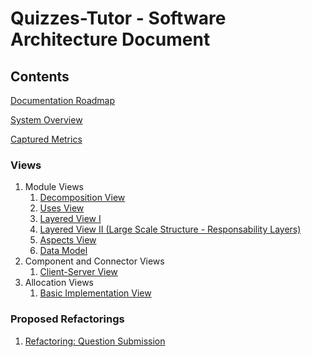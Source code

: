 # Quizzes-Tutor - Software Architecture Document

## Contents
[Documentation Roadmap](documentation_roadmap.md)

[System Overview](system_overview.md)

[Captured Metrics](./metrics)

### Views
1. Module Views
    1. [Decomposition View](module_view_decomposition.md)
    2. [Uses View](module_view_uses.md)
    3. [Layered View I](module_view_layered.md)
    4. [Layered View II (Large Scale Structure - Responsability Layers)](module_view_layered_responsability.md)
    5. [Aspects View](module_view_aspects.md)
    6. [Data Model](module_view_data_model.md)
2. Component and Connector Views
    1. [Client-Server View](c&c_view_client_server.md)
3. Allocation Views
    1. [Basic Implementation View](allocation_view_implementation.md)

### Proposed Refactorings

1. [Refactoring: Question Submission](refactoring_question_submission.md)